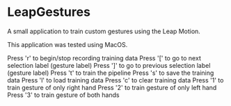 # LeapGestures
A small application to train custom gestures using the Leap Motion.

This application was tested using MacOS.

Press 'r' to begin/stop recording training data
Press '[' to go to next selection label (gesture label)
Press ']' to go to previous selection label (gesture label)
Press 't' to train the pipeline
Press 's' to save the training data
Press 'l' to load training data
Press 'c' to clear training data
Press '1' to train gesture of only right hand
Press '2' to train gesture of only left hand
Press '3' to train gesture of both hands

